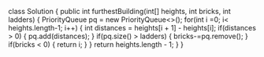 class Solution {
public int furthestBuilding(int[] heights, int bricks, int ladders) {
PriorityQueue<Integer> pq = new PriorityQueue<>();
for(int i =0; i< heights.length-1; i++) {
int distances = heights[i + 1] - heights[i];
if(distances > 0) {
pq.add(distances);
}
if(pq.size() > ladders) {
bricks-=pq.remove();
}
if(bricks < 0) {
return i;
}
}
return heights.length - 1;
}
}